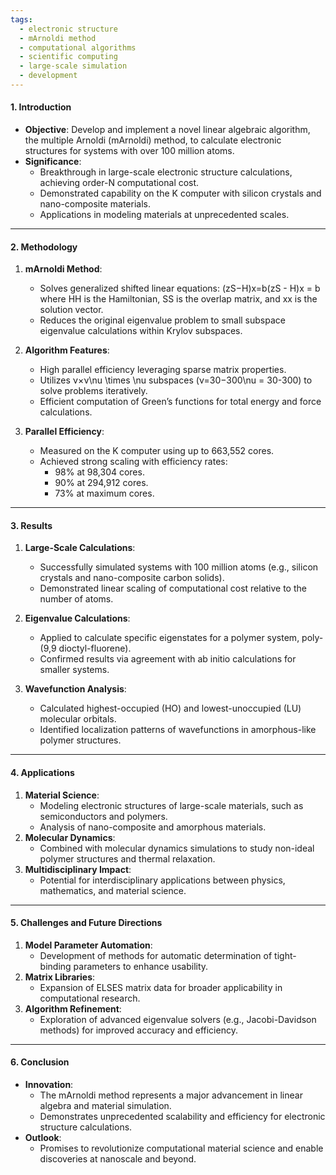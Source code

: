 ```yaml
---
tags:
  - electronic structure
  - mArnoldi method
  - computational algorithms
  - scientific computing
  - large-scale simulation
  - development
---
```

#### **1. Introduction**

- **Objective**: Develop and implement a novel linear algebraic algorithm, the multiple Arnoldi (mArnoldi) method, to calculate electronic structures for systems with over 100 million atoms.
- **Significance**:
  - Breakthrough in large-scale electronic structure calculations, achieving order-N computational cost.
  - Demonstrated capability on the K computer with silicon crystals and nano-composite materials.
  - Applications in modeling materials at unprecedented scales.

---

#### **2. Methodology**

1. **mArnoldi Method**:

   - Solves generalized shifted linear equations: (zS−H)x=b(zS - H)x = b where HH is the Hamiltonian, SS is the overlap matrix, and xx is the solution vector.
   - Reduces the original eigenvalue problem to small subspace eigenvalue calculations within Krylov subspaces.

2. **Algorithm Features**:

   - High parallel efficiency leveraging sparse matrix properties.
   - Utilizes ν×ν\nu \times \nu subspaces (ν=30−300\nu = 30-300) to solve problems iteratively.
   - Efficient computation of Green’s functions for total energy and force calculations.

3. **Parallel Efficiency**:

   - Measured on the K computer using up to 663,552 cores.
   - Achieved strong scaling with efficiency rates:
     - 98% at 98,304 cores.
     - 90% at 294,912 cores.
     - 73% at maximum cores.

---

#### **3. Results**

1. **Large-Scale Calculations**:

   - Successfully simulated systems with 100 million atoms (e.g., silicon crystals and nano-composite carbon solids).
   - Demonstrated linear scaling of computational cost relative to the number of atoms.

2. **Eigenvalue Calculations**:

   - Applied to calculate specific eigenstates for a polymer system, poly-(9,9 dioctyl-fluorene).
   - Confirmed results via agreement with ab initio calculations for smaller systems.

3. **Wavefunction Analysis**:

   - Calculated highest-occupied (HO) and lowest-unoccupied (LU) molecular orbitals.
   - Identified localization patterns of wavefunctions in amorphous-like polymer structures.

---

#### **4. Applications**

1. **Material Science**:
   - Modeling electronic structures of large-scale materials, such as semiconductors and polymers.
   - Analysis of nano-composite and amorphous materials.
2. **Molecular Dynamics**:
   - Combined with molecular dynamics simulations to study non-ideal polymer structures and thermal relaxation.
3. **Multidisciplinary Impact**:
   - Potential for interdisciplinary applications between physics, mathematics, and material science.

---

#### **5. Challenges and Future Directions**

1. **Model Parameter Automation**:
   - Development of methods for automatic determination of tight-binding parameters to enhance usability.
2. **Matrix Libraries**:
   - Expansion of ELSES matrix data for broader applicability in computational research.
3. **Algorithm Refinement**:
   - Exploration of advanced eigenvalue solvers (e.g., Jacobi-Davidson methods) for improved accuracy and efficiency.

---

#### **6. Conclusion**

- **Innovation**:
  - The mArnoldi method represents a major advancement in linear algebra and material simulation.
  - Demonstrates unprecedented scalability and efficiency for electronic structure calculations.
- **Outlook**:
  - Promises to revolutionize computational material science and enable discoveries at nanoscale and beyond.

